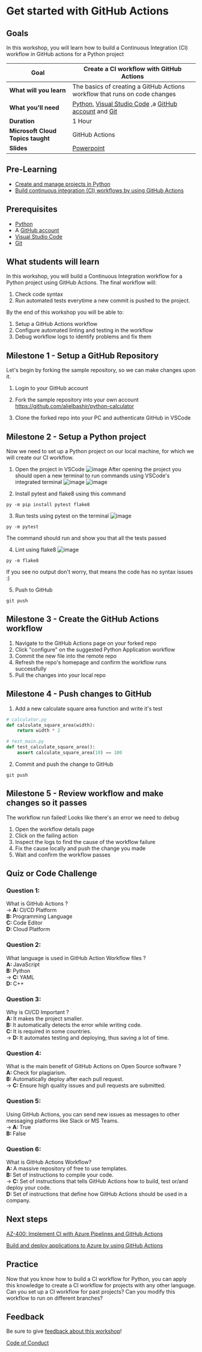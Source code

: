 # Get started with GitHub Actions

## Goals

In this workshop, you will learn how to build a Continuous Integration (CI) workflow in GitHub actions for a Python project

| **Goal**                      | Create a CI workflow with GitHub Actions                                    |
| ----------------------------- | --------------------------------------------------------------------- |
| **What will you learn**       | The basics of creating a GitHub Actions workflow that runs on code changes|
| **What you'll need**          | [Python](https://www.python.org/downloads/), [Visual Studio Code](https://code.visualstudio.com/download) ,a [GitHub account](https://github.com/signup) and [Git](https://git-scm.com/download) |
| **Duration**                  | 1 Hour |
| **Microsoft Cloud Topics taught**                 | GitHub Actions |
| **Slides** | [Powerpoint](slides.pptx) 

## Pre-Learning
- [Create and manage projects in Python](https://docs.microsoft.com/en-us/learn/modules/python-create-manage-projects/)
- [Build continuous integration (CI) workflows by using GitHub Actions](https://docs.microsoft.com/en-us/learn/modules/github-actions-ci/)

## Prerequisites

- [Python](https://www.python.org/downloads/)
- A [GitHub account](https://github.com/signup)
- [Visual Studio Code](https://code.visualstudio.com/download)
- [Git](https://git-scm.com/download)

## What students will learn

In this workshop, you will build a Continuous Integration workflow for a Python project using GitHub Actions. The final workflow will:

1. Check code syntax
2. Run automated tests
everytime a new commit is pushed to the project.

By the end of this workshop you will be able to:
1. Setup a GitHub Actions workflow
2. Configure automated linting and testing in the workflow
3. Debug workflow logs to identify problems and fix them

## Milestone 1 - Setup a GitHub Repository

Let's begin by forking the sample repository, so we can make changes upon it.

1. Login to your GitHub account

2. Fork the sample repository into your own account https://github.com/alielbashir/python-calculator

3. Clone the forked repo into your PC and authenticate GitHub in VSCode



## Milestone 2 - Setup a Python project

Now we need to set up a Python project on our local machine, for which we will create our CI workflow.

1. Open the project in VSCode
![image](https://user-images.githubusercontent.com/53450844/168304812-15adfdb3-910f-4f66-bace-1e6e18ae5641.png)
After opening the project you should open a new terminal to run commands using VSCode's integrated terminal
![image](https://user-images.githubusercontent.com/53450844/168305239-9c7084cf-2c15-42d5-b55b-7099eaea5eba.png)
![image](https://user-images.githubusercontent.com/53450844/168305326-2ec5af48-7426-453d-9a80-f0734fa4248d.png)

2. Install pytest and flake8 using this command
```
py -m pip install pytest flake8
```
3. Run tests using pytest on the terminal
![image](https://user-images.githubusercontent.com/53450844/168305834-14728299-046c-4e81-8ee9-89d456c9b4ea.png)
```
py -m pytest
```
The command should run and show you that all the tests passed

4. Lint using flake8
![image](https://user-images.githubusercontent.com/53450844/168306766-687b6f8a-f31a-436b-853a-c767f476ded4.png)
```
py -m flake8
```
If you see no output don't worry, that means the code has no syntax issues :)

5. Push to GitHub
```
git push
```

## Milestone 3 - Create the GitHub Actions workflow

1. Navigate to the GitHub Actions page on your forked repo
2. Click "configure" on the suggested Python Application workflow
3. Commit the new file into the remote repo
4. Refresh the repo's homepage and confirm the workflow runs successfully
5. Pull the changes into your local repo


## Milestone 4 - Push changes to GitHub

1. Add a new calculate square area function and write it's test
```py
# calculator.py
def calculate_square_area(width):
    return width * 2 
```
```py
# test_main.py
def test_calculate_square_area():
    assert calculate_square_area(10) == 100
```

2. Commit and push the change to GitHub
```
git push
```


## Milestone 5 - Review workflow and make changes so it passes

The workflow run failed! Looks like there's an error we need to debug

1. Open the workflow details page
2. Click on the failing action
3. Inspect the logs to find the cause of the workflow failure
4. Fix the cause locally and push the change you made
5. Wait and confirm the workflow passes


## Quiz or Code Challenge

### Question 1:

What is GitHub Actions ? <br>
-><b> A: </b> CI/CD Platform <br>
 <b> B: </b> Programming Language <br>
 <b> C: </b> Code Editor <br>
 <b> D: </b> Cloud Platform  <br> 

### Question 2:

What language is used in GitHub Action Workflow files ? <br>
 <b> A: </b> JavaScript <br>
 <b> B: </b> Python <br>
 -> <b> C: </b> YAML <br>
 <b> D: </b> C++  <br>

### Question 3:

Why is CI/CD Important ? <br>
 <b> A: </b> It makes the project smaller. <br>
 <b> B: </b> It automatically detects the error while writing code. <br>
 <b> C: </b> It is required in some countries. <br>
 -> <b> D: </b> It automates testing and deploying, thus saving a lot of time. <br> 


### Question 4:

What is the main benefit of GitHub Actions on Open Source software ? <br>
 <b> A: </b> Check for plagiarism. <br>
 <b> B: </b> Automatically deploy after each pull request. <br>
 -> <b> C: </b> Ensure high quality issues and pull requests are submitted. <br>   

### Question 5:

Using GitHub Actions, you can send new issues as messages to other messaging platforms like Slack or MS Teams. <br>
-><b> A: </b> True <br>
 <b> B: </b> False  <br>
 
### Question 6:

What is GitHub Actions Workflow? <br>
<b> A: </b> A massive repository of free to use templates. <br>
 <b> B: </b> Set of instructions to compile your code. <br>
-> <b> C: </b> Set of instructions that tells GitHub Actions how to build, test or/and deploy your code. <br> 
 <b> D: </b> Set of instructions that define how GitHub Actions should be used in a company. <br>
 
## Next steps


[AZ-400: Implement CI with Azure Pipelines and GitHub Actions](https://docs.microsoft.com/en-us/learn/paths/az-400-implement-ci-azure-pipelines-github-actions/)

[Build and deploy applications to Azure by using GitHub Actions](https://docs.microsoft.com/en-us/learn/modules/github-actions-cd/)

## Practice

Now that you know how to build a CI workflow for Python, you can apply this knowledge to create a CI workflow for projects with any other language. Can you set up a CI workflow for past projects? Can you modify this workflow to run on different branches? 

## Feedback

Be sure to give [feedback about this workshop](https://forms.office.com/r/MdhJWMZthR)!

[Code of Conduct](../CODE_OF_CONDUCT.md)

